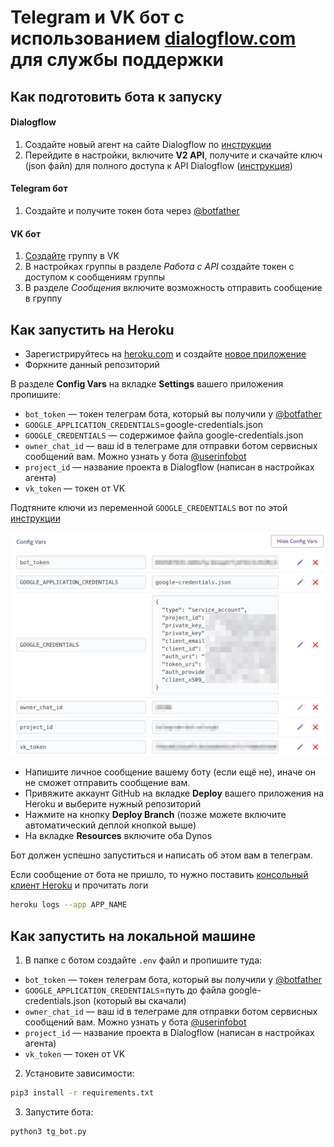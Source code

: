 # Telegram и VK бот с использованием [dialogflow.com](Dialogflow) для службы поддержки

## Как подготовить бота к запуску

#### Dialogflow
  1. Создайте новый агент на сайте Dialogflow по [инструкции](https://cloud.google.com/dialogflow/docs/quick/build-agent])
  2. Перейдите в настройки, включите **V2 API**, получите и скачайте ключ (json файл) для полного доступа к API Dialogflow ([инструкция](https://dialogflow.com/docs/reference/v2-auth-setup))

#### Telegram бот
1. Создайте и получите токен бота через [@botfather](https://t-do.ru/botfather)

#### VK бот
  1. [Создайте](https://vk.com/groups?tab=admin) группу в VK
  2. В настройках группы в разделе *Работа с API* создайте токен с доступом к сообщениям группы
  3. В разделе *Сообщения* включите возможность отправить сообщение в группу


## Как запустить на Heroku

* Зарегистрируйтесь на [heroku.com](https://www.heroku.com/) и создайте [новое приложение](https://dashboard.heroku.com/new-app)
* Форкните данный репозиторий

В разделе **Config Vars** на вкладке **Settings** вашего приложения пропишите:
- `bot_token` — токен телеграм бота, который вы получили у [@botfather](https://t-do.ru/botfather)
- `GOOGLE_APPLICATION_CREDENTIALS`=google-credentials.json
- `GOOGLE_CREDENTIALS` — содержимое файла google-credentials.json
- `owner_chat_id` — ваш id в телеграме для отправки ботом сервисных сообщений вам. Можно узнать у бота [@userinfobot](https://t-do.ru/userinfobot)
- `project_id` — название проекта в Dialogflow (написан в настройках агента)
- `vk_token` — токен от VK

Подтяните ключи из переменной `GOOGLE_CREDENTIALS` вот по этой [инструкции](https://stackoverflow.com/a/56818296/640260)

![config vars](https://raw.githubusercontent.com/tumkir/dvmn_support_bot/master/image/heroku_config_vars.png)


- Напишите личное сообщение вашему боту (если ещё не), иначе он не сможет отправить сообщение вам.
- Привяжите аккаунт GitHub на вкладке **Deploy** вашего приложения на Heroku и выберите нужный репозиторий
- Нажмите на кнопку **Deploy Branch** (позже можете включите автоматический деплой кнопкой выше)
- На вкладке **Resources** включите оба Dynos

Бот должен успешно запуститься и написать об этом вам в телеграм.

Если сообщение от бота не пришло, то нужно поставить [консольный клиент Heroku](https://devcenter.heroku.com/articles/heroku-cli#download-and-install) и прочитать логи

```bash
heroku logs --app APP_NAME
```

## Как запустить на локальной машине
  1. В папке с ботом создайте `.env` файл и пропишите туда:
  - `bot_token` — токен телеграм бота, который вы получили у [@botfather](https://t-do.ru/botfather)
  - `GOOGLE_APPLICATION_CREDENTIALS`=путь до файла google-credentials.json (который вы скачали)
  - `owner_chat_id` — ваш id в телеграме для отправки ботом сервисных сообщений вам. Можно узнать у бота [@userinfobot](https://t-do.ru/userinfobot)
  - `project_id` — название проекта в Dialogflow (написан в настройках агента)
  - `vk_token` — токен от VK
  2. Установите зависимости:
  ```bash
  pip3 install -r requirements.txt
  ```
  3. Запустите бота:
  ```python3
  python3 tg_bot.py
  ```